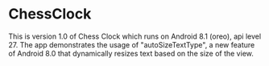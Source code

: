 # ChessClock
This is version 1.0 of Chess Clock which runs on Android 8.1 (oreo), api level 27. The app demonstrates the usage of "autoSizeTextType", a new feature of Android 8.0 that dynamically resizes text based on the size of the view. 
